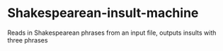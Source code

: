 # Shakespearean-insult-machine

Reads in Shakespearean phrases from an input file, outputs insults with three phrases
